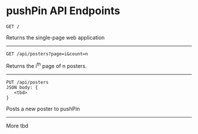 # pushPin API Endpoints

```
GET /
```
Returns the single-page web application

---

```
GET /api/posters?page=i&count=n
```
Returns the i<sup>th</sup> page of n posters.

---

```
PUT /api/posters
JSON body: {
   <tbd>
}
```
Posts a new poster to pushPin

---

More tbd